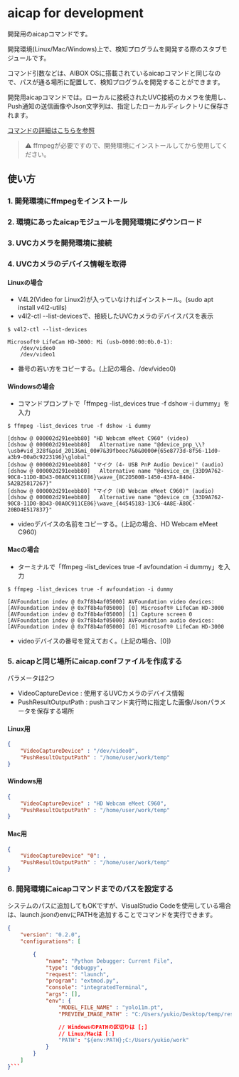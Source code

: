 # aicap for development

開発用のaicapコマンドです。

開発環境(Linux/Mac/Windows)上で、検知プログラムを開発する際のスタブモジュールです。

コマンド引数などは、AIBOX OSに搭載されているaicapコマンドと同じなので、パスが通る場所に配置して、検知プログラムを開発することができます。

開発用aicapコマンドでは。ローカルに接続されたUVC接続のカメラを使用し、Push通知の送信画像やJson文字列は、指定したローカルディレクトリに保存されます。

[コマンドの詳細はこちらを参照](https://aicap.daddysoffice.com/ja/command_help.html)

> ⚠️ ffmpegが必要ですので、開発環境にインストールしてから使用してください。

## 使い方
### 1. 開発環境にffmpegをインストール

### 2. 環境にあったaicapモジュールを開発環境にダウンロード

### 3. UVCカメラを開発環境に接続

### 4. UVCカメラのデバイス情報を取得
#### Linuxの場合
- V4L2(Video for Linux2)が入っていなければインストール。(sudo apt install v4l2-utils)
- v4l2-ctl --list-devicesで、接続したUVCカメラのデバイスパスを表示

```shell
$ v4l2-ctl --list-devices

Microsoft® LifeCam HD-3000: Mi (usb-0000:00:0b.0-1):
	/dev/video0
	/dev/video1
```
- 番号の若い方をコピーする。(上記の場合、/dev/video0)

#### Windowsの場合
- コマンドプロンプトで「ffmpeg -list_devices true -f dshow -i dummy」を入力
```shell
$ ffmpeg -list_devices true -f dshow -i dummy

[dshow @ 000002d291eebb80] "HD Webcam eMeet C960" (video)
[dshow @ 000002d291eebb80]   Alternative name "@device_pnp_\\?\usb#vid_328f&pid_2013&mi_00#7&39fbeec7&0&0000#{65e8773d-8f56-11d0-a3b9-00a0c9223196}\global"
[dshow @ 000002d291eebb80] "マイク (4- USB PnP Audio Device)" (audio)
[dshow @ 000002d291eebb80]   Alternative name "@device_cm_{33D9A762-90C8-11D0-BD43-00A0C911CE86}\wave_{8C2D500B-1450-43FA-8404-5A2B25817267}"
[dshow @ 000002d291eebb80] "マイク (HD Webcam eMeet C960)" (audio)
[dshow @ 000002d291eebb80]   Alternative name "@device_cm_{33D9A762-90C8-11D0-BD43-00A0C911CE86}\wave_{44545183-13C6-4A8E-A80C-20BD4E517837}"
```
- videoデバイスの名前をコピーする。(上記の場合、HD Webcam eMeet C960)
#### Macの場合
- ターミナルで「ffmpeg -list_devices true -f avfoundation -i dummy」を入力
```shell
$ ffmpeg -list_devices true -f avfoundation -i dummy

[AVFoundation indev @ 0x7f8b4af05000] AVFoundation video devices:
[AVFoundation indev @ 0x7f8b4af05000] [0] Microsoft® LifeCam HD-3000
[AVFoundation indev @ 0x7f8b4af05000] [1] Capture screen 0
[AVFoundation indev @ 0x7f8b4af05000] AVFoundation audio devices:
[AVFoundation indev @ 0x7f8b4af05000] [0] Microsoft® LifeCam HD-3000
```
- videoデバイスの番号を覚えておく。(上記の場合、[0])

### 5. aicapと同じ場所にaicap.confファイルを作成する
パラメータは2つ
- VideoCaptureDevice : 使用するUVCカメラのデバイス情報
- PushResultOutputPath : pushコマンド実行時に指定した画像/Jsonパラメータを保存する場所

#### Linux用
```json
{
    "VideoCaptureDevice" : "/dev/video0",
    "PushResultOutputPath" : "/home/user/work/temp"
}
```

#### Windows用
```json
{
    "VideoCaptureDevice" : "HD Webcam eMeet C960",
    "PushResultOutputPath" : "/home/user/work/temp"
}
```

#### Mac用
```json
{
    "VideoCaptureDevice" "0": ,
    "PushResultOutputPath" : "/home/user/work/temp"
}
```

### 6. 開発環境にaicapコマンドまでのパスを設定する
システムのパスに追加してもOKですが、VisualStudio Codeを使用している場合は、launch.jsonのenvにPATHを追加することでコマンドを実行できます。

```json
{
    "version": "0.2.0",
    "configurations": [

        {
            "name": "Python Debugger: Current File",
            "type": "debugpy",
            "request": "launch",
            "program": "extmod.py",
            "console": "integratedTerminal",
            "args": [],
            "env": {
                "MODEL_FILE_NAME" : "yolo11m.pt",
                "PREVIEW_IMAGE_PATH" : "C:/Users/yukio/Desktop/temp/result.jpg",

                // WindowsのPATHの区切りは [;]
                // Linux/Macは [:]
                "PATH": "${env:PATH};C:/Users/yukio/work"
            }
        }
    ]
}```